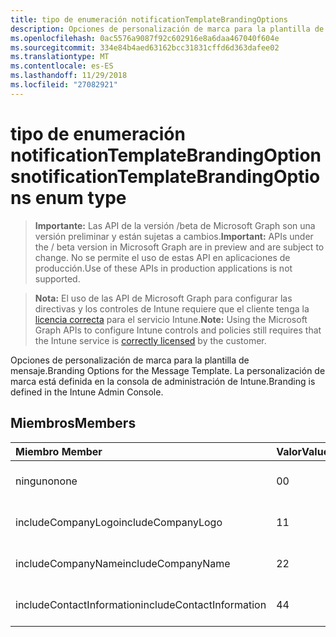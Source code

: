 ```yaml
---
title: tipo de enumeración notificationTemplateBrandingOptions
description: Opciones de personalización de marca para la plantilla de mensaje. La personalización de marca está definida en la consola de administración de Intune.
ms.openlocfilehash: 0ac5576a9087f92c602916e8a6daa467040f604e
ms.sourcegitcommit: 334e84b4aed63162bcc31831cffd6d363dafee02
ms.translationtype: MT
ms.contentlocale: es-ES
ms.lasthandoff: 11/29/2018
ms.locfileid: "27082921"
---
```

# <a name="notificationtemplatebrandingoptions-enum-type"></a><span data-ttu-id="9e2b4-104">tipo de enumeración notificationTemplateBrandingOptions</span><span class="sxs-lookup"><span data-stu-id="9e2b4-104">notificationTemplateBrandingOptions enum type</span></span>

> <span data-ttu-id="9e2b4-105">**Importante:** Las API de la versión /beta de Microsoft Graph son una versión preliminar y están sujetas a cambios.</span><span class="sxs-lookup"><span data-stu-id="9e2b4-105">**Important:** APIs under the / beta version in Microsoft Graph are in preview and are subject to change.</span></span> <span data-ttu-id="9e2b4-106">No se permite el uso de estas API en aplicaciones de producción.</span><span class="sxs-lookup"><span data-stu-id="9e2b4-106">Use of these APIs in production applications is not supported.</span></span>

> <span data-ttu-id="9e2b4-107">**Nota:** El uso de las API de Microsoft Graph para configurar las directivas y los controles de Intune requiere que el cliente tenga la [licencia correcta](https://go.microsoft.com/fwlink/?linkid=839381) para el servicio Intune.</span><span class="sxs-lookup"><span data-stu-id="9e2b4-107">**Note:** Using the Microsoft Graph APIs to configure Intune controls and policies still requires that the Intune service is [correctly licensed](https://go.microsoft.com/fwlink/?linkid=839381) by the customer.</span></span>

<span data-ttu-id="9e2b4-108">Opciones de personalización de marca para la plantilla de mensaje.</span><span class="sxs-lookup"><span data-stu-id="9e2b4-108">Branding Options for the Message Template.</span></span> <span data-ttu-id="9e2b4-109">La personalización de marca está definida en la consola de administración de Intune.</span><span class="sxs-lookup"><span data-stu-id="9e2b4-109">Branding is defined in the Intune Admin Console.</span></span>
## <a name="members"></a><span data-ttu-id="9e2b4-110">Miembros</span><span class="sxs-lookup"><span data-stu-id="9e2b4-110">Members</span></span>
|<span data-ttu-id="9e2b4-111">Miembro	</span><span class="sxs-lookup"><span data-stu-id="9e2b4-111">Member</span></span>|<span data-ttu-id="9e2b4-112">Valor</span><span class="sxs-lookup"><span data-stu-id="9e2b4-112">Value</span></span>|<span data-ttu-id="9e2b4-113">Descripción</span><span class="sxs-lookup"><span data-stu-id="9e2b4-113">Description</span></span>|
|:---|:---|:---|
|<span data-ttu-id="9e2b4-114">ninguno</span><span class="sxs-lookup"><span data-stu-id="9e2b4-114">none</span></span>|<span data-ttu-id="9e2b4-115">0</span><span class="sxs-lookup"><span data-stu-id="9e2b4-115">0</span></span>|<span data-ttu-id="9e2b4-116">Ninguna personalización de marca.</span><span class="sxs-lookup"><span data-stu-id="9e2b4-116">No Branding.</span></span>|
|<span data-ttu-id="9e2b4-117">includeCompanyLogo</span><span class="sxs-lookup"><span data-stu-id="9e2b4-117">includeCompanyLogo</span></span>|<span data-ttu-id="9e2b4-118">1</span><span class="sxs-lookup"><span data-stu-id="9e2b4-118">1</span></span>|<span data-ttu-id="9e2b4-119">Incluir el logotipo de la compañía.</span><span class="sxs-lookup"><span data-stu-id="9e2b4-119">Include Company Logo.</span></span>|
|<span data-ttu-id="9e2b4-120">includeCompanyName</span><span class="sxs-lookup"><span data-stu-id="9e2b4-120">includeCompanyName</span></span>|<span data-ttu-id="9e2b4-121">2</span><span class="sxs-lookup"><span data-stu-id="9e2b4-121">2</span></span>|<span data-ttu-id="9e2b4-122">Incluir el nombre de la compañía.</span><span class="sxs-lookup"><span data-stu-id="9e2b4-122">Include Company Name.</span></span>|
|<span data-ttu-id="9e2b4-123">includeContactInformation</span><span class="sxs-lookup"><span data-stu-id="9e2b4-123">includeContactInformation</span></span>|<span data-ttu-id="9e2b4-124">4</span><span class="sxs-lookup"><span data-stu-id="9e2b4-124">4</span></span>|<span data-ttu-id="9e2b4-125">Incluir información de contacto.</span><span class="sxs-lookup"><span data-stu-id="9e2b4-125">Include Contact Info.</span></span>|





